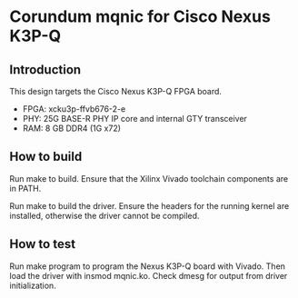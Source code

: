 # Corundum mqnic for Cisco Nexus K3P-Q

## Introduction

This design targets the Cisco Nexus K3P-Q FPGA board.

* FPGA: xcku3p-ffvb676-2-e
* PHY: 25G BASE-R PHY IP core and internal GTY transceiver
* RAM: 8 GB DDR4 (1G x72)

## How to build

Run make to build.  Ensure that the Xilinx Vivado toolchain components are in PATH.

Run make to build the driver.  Ensure the headers for the running kernel are installed, otherwise the driver cannot be compiled.

## How to test

Run make program to program the Nexus K3P-Q board with Vivado.  Then load the driver with insmod mqnic.ko.  Check dmesg for output from driver initialization.
